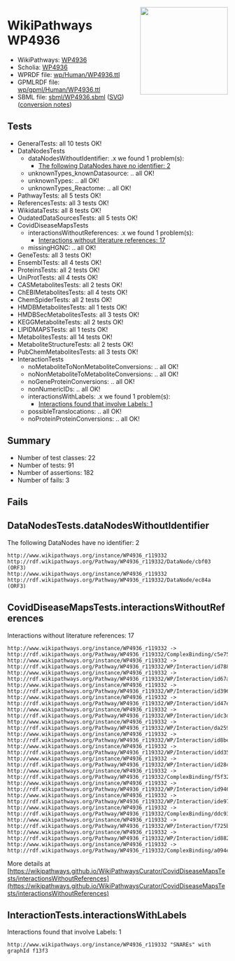<img style="float: right; width: 200px"
  src="https://www.wikipathways.org/img_auth.php/thumb/2/28/Page1-601px-COVID19-Disease-Map-project-icon.pdf.jpg/150px-Page1-601px-COVID19-Disease-Map-project-icon.pdf.jpg" />
# WikiPathways WP4936

* WikiPathways: [WP4936](https://identifiers.org/wikipathways:WP4936)
* Scholia: [WP4936](https://scholia.toolforge.org/wikipathways/WP4936)
* WPRDF file: [wp/Human/WP4936.ttl](../wp/Human/WP4936.ttl)
* GPMLRDF file: [wp/gpml/Human/WP4936.ttl](../wp/gpml/Human/WP4936.ttl)
* SBML file: [sbml/WP4936.sbml](../sbml/WP4936.sbml) ([SVG](../sbml/WP4936.svg)) ([conversion notes](../sbml/WP4936.txt))

## Tests
* GeneralTests: all 10 tests OK!
* DataNodesTests
    * dataNodesWithoutIdentifier: .x we found 1 problem(s):
        * [The following DataNodes have no identifier: 2](#d2d32fa1)
    * unknownTypes_knownDatasource: .. all OK!
    * unknownTypes: .. all OK!
    * unknownTypes_Reactome: .. all OK!
* PathwayTests: all 5 tests OK!
* ReferencesTests: all 3 tests OK!
* WikidataTests: all 8 tests OK!
* OudatedDataSourcesTests: all 5 tests OK!
* CovidDiseaseMapsTests
    * interactionsWithoutReferences: .x we found 1 problem(s):
        * [Interactions without literature references: 17](#9701cce8)
    * missingHGNC: .. all OK!
* GeneTests: all 3 tests OK!
* EnsemblTests: all 4 tests OK!
* ProteinsTests: all 2 tests OK!
* UniProtTests: all 4 tests OK!
* CASMetabolitesTests: all 2 tests OK!
* ChEBIMetabolitesTests: all 4 tests OK!
* ChemSpiderTests: all 2 tests OK!
* HMDBMetabolitesTests: all 1 tests OK!
* HMDBSecMetabolitesTests: all 3 tests OK!
* KEGGMetaboliteTests: all 2 tests OK!
* LIPIDMAPSTests: all 1 tests OK!
* MetabolitesTests: all 14 tests OK!
* MetaboliteStructureTests: all 2 tests OK!
* PubChemMetabolitesTests: all 3 tests OK!
* InteractionTests
    * noMetaboliteToNonMetaboliteConversions: .. all OK!
    * noNonMetaboliteToMetaboliteConversions: .. all OK!
    * noGeneProteinConversions: .. all OK!
    * nonNumericIDs: .. all OK!
    * interactionsWithLabels: .x we found 1 problem(s):
        * [Interactions found that involve Labels: 1](#630d2678)
    * possibleTranslocations: .. all OK!
    * noProteinProteinConversions: .. all OK!


## Summary

* Number of test classes: 22
* Number of tests: 91
* Number of assertions: 182
* Number of fails: 3

## Fails

<a name="d2d32fa1" />

## DataNodesTests.dataNodesWithoutIdentifier

The following DataNodes have no identifier: 2
```
http://www.wikipathways.org/instance/WP4936_r119332 http://rdf.wikipathways.org/Pathway/WP4936_r119332/DataNode/cbf03 (ORF3)
http://www.wikipathways.org/instance/WP4936_r119332 http://rdf.wikipathways.org/Pathway/WP4936_r119332/DataNode/ec84a (ORF3)
```

<a name="9701cce8" />

## CovidDiseaseMapsTests.interactionsWithoutReferences

Interactions without literature references: 17
```
http://www.wikipathways.org/instance/WP4936_r119332 -> http://rdf.wikipathways.org/Pathway/WP4936_r119332/ComplexBinding/c5e75
http://www.wikipathways.org/instance/WP4936_r119332 -> http://rdf.wikipathways.org/Pathway/WP4936_r119332/WP/Interaction/id788d6f1c
http://www.wikipathways.org/instance/WP4936_r119332 -> http://rdf.wikipathways.org/Pathway/WP4936_r119332/WP/Interaction/id67a2f315
http://www.wikipathways.org/instance/WP4936_r119332 -> http://rdf.wikipathways.org/Pathway/WP4936_r119332/WP/Interaction/id396f48b2
http://www.wikipathways.org/instance/WP4936_r119332 -> http://rdf.wikipathways.org/Pathway/WP4936_r119332/WP/Interaction/id47e9ee53
http://www.wikipathways.org/instance/WP4936_r119332 -> http://rdf.wikipathways.org/Pathway/WP4936_r119332/WP/Interaction/idc3daa4b8
http://www.wikipathways.org/instance/WP4936_r119332 -> http://rdf.wikipathways.org/Pathway/WP4936_r119332/WP/Interaction/da259
http://www.wikipathways.org/instance/WP4936_r119332 -> http://rdf.wikipathways.org/Pathway/WP4936_r119332/WP/Interaction/id8be830b7
http://www.wikipathways.org/instance/WP4936_r119332 -> http://rdf.wikipathways.org/Pathway/WP4936_r119332/WP/Interaction/idd35c42c0
http://www.wikipathways.org/instance/WP4936_r119332 -> http://rdf.wikipathways.org/Pathway/WP4936_r119332/WP/Interaction/id28c533ea
http://www.wikipathways.org/instance/WP4936_r119332 -> http://rdf.wikipathways.org/Pathway/WP4936_r119332/ComplexBinding/f5f32
http://www.wikipathways.org/instance/WP4936_r119332 -> http://rdf.wikipathways.org/Pathway/WP4936_r119332/WP/Interaction/id94635bcc
http://www.wikipathways.org/instance/WP4936_r119332 -> http://rdf.wikipathways.org/Pathway/WP4936_r119332/WP/Interaction/ide9784478
http://www.wikipathways.org/instance/WP4936_r119332 -> http://rdf.wikipathways.org/Pathway/WP4936_r119332/ComplexBinding/ddc93
http://www.wikipathways.org/instance/WP4936_r119332 -> http://rdf.wikipathways.org/Pathway/WP4936_r119332/WP/Interaction/f725b
http://www.wikipathways.org/instance/WP4936_r119332 -> http://rdf.wikipathways.org/Pathway/WP4936_r119332/WP/Interaction/id8825c1d0
http://www.wikipathways.org/instance/WP4936_r119332 -> http://rdf.wikipathways.org/Pathway/WP4936_r119332/ComplexBinding/a094e
```

More details at [https://wikipathways.github.io/WikiPathwaysCurator/CovidDiseaseMapsTests/interactionsWithoutReferences](https://wikipathways.github.io/WikiPathwaysCurator/CovidDiseaseMapsTests/interactionsWithoutReferences)

<a name="630d2678" />

## InteractionTests.interactionsWithLabels

Interactions found that involve Labels: 1
```
http://www.wikipathways.org/instance/WP4936_r119332 "SNAREs" with graphId f13f3
```

